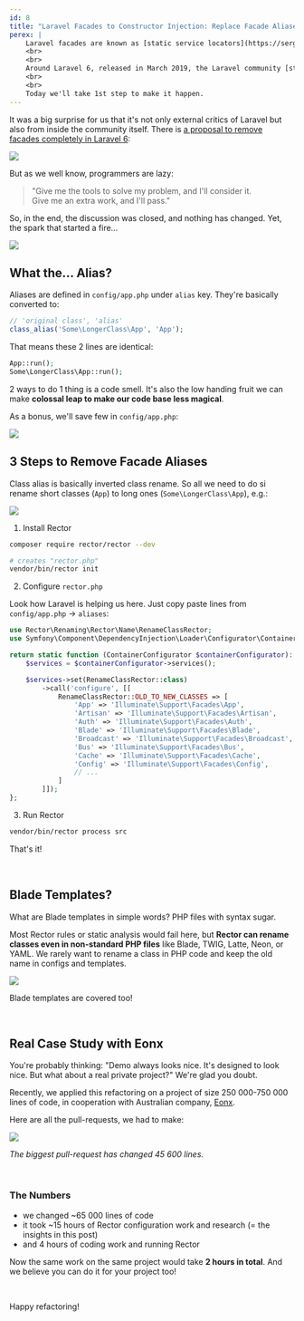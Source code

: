 ```yaml
---
id: 8
title: "Laravel Facades to Constructor Injection: Replace Facade Aliases with Full Classes in 2 hours"
perex: |
    Laravel facades are known as [static service locators](https://sergeyzhuk.me/2016/05/27/laravel-facades/). The idea is get any service anywhere, which comes very handy for project bootstrapping.
    <br>
    <br>
    Around Laravel 6, released in March 2019, the Laravel community [started](https://stackoverflow.com/questions/49138428/avoid-laravel-facade-on-controller) [moving away](https://github.com/laravel/ideas/issues/1508) [from](https://programmingarehard.com/2014/01/11/stop-using-facades.html/) [facades](https://www.freecodecamp.org/news/moving-away-from-magic-or-why-i-dont-want-to-use-laravel-anymore-2ce098c979bd/#facades) towards **clearly typed constructor injection**.
    <br>
    <br>
    Today we'll take 1st step to make it happen.
---
```


It was a big surprise for us that it's not only external critics of Laravel but also from inside the community itself.
There is [a proposal to remove facades completely in Laravel 6](https://github.com/laravel/ideas/issues/1508):

<img src="/assets/images/blog/2020/laravel-facades-6.png" class="img-thumbnail">

<br>

But as we well know, programmers are lazy:

<blockquote class="blockquote mt-5 mb-5 text-center">
    "Give me the tools to solve my problem, and I'll consider it.
    <br>
    Give me an extra work, and I'll pass."
</blockquote>

So, in the end, the discussion was closed, and nothing has changed. Yet, the spark that started a fire...

<img src="/assets/images/blog/2020/laravel-remove-class-alias.png" class="img-thumbnail">


## What the... Alias?

Aliases are defined in `config/app.php` under `alias` key. They're basically converted to:

```php
// 'original class', 'alias'
class_alias('Some\LongerClass\App', 'App');
```

That means these 2 lines are identical:

```php
App::run();
Some\LongerClass\App::run();
```

2 ways to do 1 thing is a code smell. It's also the low handing fruit we can make **colossal leap to make our code base less magical**.

As a bonus, we'll save few in `config/app.php`:

<img src="/assets/images/blog/2020/laravel-facades-alias-drop.png" class="img-thumbnail">

## 3 Steps to Remove Facade Aliases

Class alias is basically inverted class rename. So all we need to do si rename short classes (`App`) to long ones (`Some\LongerClass\App`), e.g.:

<img src="/assets/images/blog/2020/laravel-fqn.png" class="img-thumbnail mb-3">

1. Install Rector

```bash
composer require rector/rector --dev

# creates "rector.php"
vendor/bin/rector init
```

2. Configure `rector.php`

Look how Laravel is helping us here. Just copy paste lines from `config/app.php` → `aliases`:

```php
use Rector\Renaming\Rector\Name\RenameClassRector;
use Symfony\Component\DependencyInjection\Loader\Configurator\ContainerConfigurator;

return static function (ContainerConfigurator $containerConfigurator): void {
    $services = $containerConfigurator->services();

    $services->set(RenameClassRector::class)
        ->call('configure', [[
            RenameClassRector::OLD_TO_NEW_CLASSES => [
                'App' => 'Illuminate\Support\Facades\App',
                'Artisan' => 'Illuminate\Support\Facades\Artisan',
                'Auth' => 'Illuminate\Support\Facades\Auth',
                'Blade' => 'Illuminate\Support\Facades\Blade',
                'Broadcast' => 'Illuminate\Support\Facades\Broadcast',
                'Bus' => 'Illuminate\Support\Facades\Bus',
                'Cache' => 'Illuminate\Support\Facades\Cache',
                'Config' => 'Illuminate\Support\Facades\Config',
                // ...
            ]
        ]]);
};
```

3. Run Rector

```bash
vendor/bin/rector process src
```

That's it!

<br>

## Blade Templates?

What are Blade templates in simple words? PHP files with syntax sugar.

Most Rector rules or static analysis would fail here, but **Rector can rename classes even in non-standard PHP files** like Blade, TWIG, Latte, Neon, or YAML. We rarely want to rename a class in PHP code and keep the old name in configs and templates.

<img src="/assets/images/blog/2020/laravel-facades-alias-blade.png" class="img-thumbnail mb-3">

Blade templates are covered too!

<br>


## Real Case Study with Eonx

You're probably thinking: "Demo always looks nice. It's designed to look nice. But what about a real private project?"
We're glad you doubt.

Recently, we applied this refactoring on a project of size 250 000-750 000 lines of code, in cooperation with Australian company, [Eonx](https://eonx.com/).

Here are all the pull-requests, we had to make:

<img src="/assets/images/blog/2020/laravel-facades-2-days-work.png" class="img-thumbnail">

<em>The biggest pull-request has changed 45 600 lines.</em>

<br>

### The Numbers

- we changed ~65 000 lines of code
- it took ~15 hours of Rector configuration work and research (= the insights in this post)
- and 4 hours of coding work and running Rector

Now the same work on the same project would take **2 hours in total**. And we believe you can do it for your project too!

<br>

Happy refactoring!
